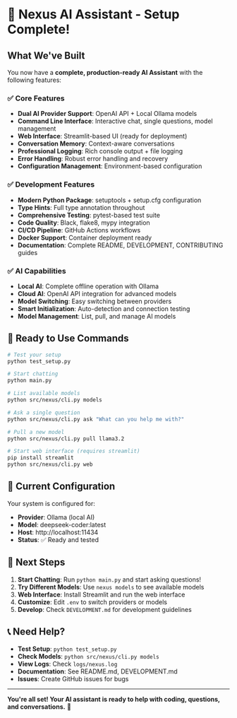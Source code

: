 # 🎉 Nexus AI Assistant - Setup Complete!

## What We've Built

You now have a **complete, production-ready AI Assistant** with the following features:

### ✅ Core Features
- **Dual AI Provider Support**: OpenAI API + Local Ollama models
- **Command Line Interface**: Interactive chat, single questions, model management
- **Web Interface**: Streamlit-based UI (ready for deployment)
- **Conversation Memory**: Context-aware conversations
- **Professional Logging**: Rich console output + file logging
- **Error Handling**: Robust error handling and recovery
- **Configuration Management**: Environment-based configuration

### ✅ Development Features
- **Modern Python Package**: setuptools + setup.cfg configuration
- **Type Hints**: Full type annotation throughout
- **Comprehensive Testing**: pytest-based test suite
- **Code Quality**: Black, flake8, mypy integration
- **CI/CD Pipeline**: GitHub Actions workflows
- **Docker Support**: Container deployment ready
- **Documentation**: Complete README, DEVELOPMENT, CONTRIBUTING guides

### ✅ AI Capabilities
- **Local AI**: Complete offline operation with Ollama
- **Cloud AI**: OpenAI API integration for advanced models
- **Model Switching**: Easy switching between providers
- **Smart Initialization**: Auto-detection and connection testing
- **Model Management**: List, pull, and manage AI models

## 🚀 Ready to Use Commands

```bash
# Test your setup
python test_setup.py

# Start chatting
python main.py

# List available models
python src/nexus/cli.py models

# Ask a single question
python src/nexus/cli.py ask "What can you help me with?"

# Pull a new model
python src/nexus/cli.py pull llama3.2

# Start web interface (requires streamlit)
pip install streamlit
python src/nexus/cli.py web
```

## 🔧 Current Configuration

Your system is configured for:
- **Provider**: Ollama (local AI)
- **Model**: deepseek-coder:latest
- **Host**: http://localhost:11434
- **Status**: ✅ Ready and tested

## 🎯 Next Steps

1. **Start Chatting**: Run `python main.py` and start asking questions!
2. **Try Different Models**: Use `nexus models` to see available models
3. **Web Interface**: Install Streamlit and run the web interface
4. **Customize**: Edit `.env` to switch providers or models
5. **Develop**: Check `DEVELOPMENT.md` for development guidelines

## 📞 Need Help?

- **Test Setup**: `python test_setup.py`
- **Check Models**: `python src/nexus/cli.py models`
- **View Logs**: Check `logs/nexus.log`
- **Documentation**: See README.md, DEVELOPMENT.md
- **Issues**: Create GitHub issues for bugs

---

**You're all set! Your AI assistant is ready to help with coding, questions, and conversations.** 🎉
